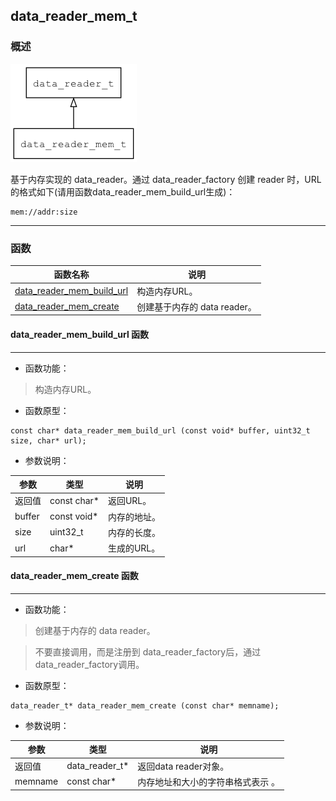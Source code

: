 ## data\_reader\_mem\_t
### 概述
![image](images/data_reader_mem_t_0.png)

基于内存实现的 data_reader。通过 data_reader_factory 创建 reader 时，URL的格式如下(请用函数data_reader_mem_build_url生成)：

```
mem://addr:size
```
----------------------------------
### 函数
<p id="data_reader_mem_t_methods">

| 函数名称 | 说明 | 
| -------- | ------------ | 
| <a href="#data_reader_mem_t_data_reader_mem_build_url">data\_reader\_mem\_build\_url</a> | 构造内存URL。 |
| <a href="#data_reader_mem_t_data_reader_mem_create">data\_reader\_mem\_create</a> | 创建基于内存的 data reader。 |
#### data\_reader\_mem\_build\_url 函数
-----------------------

* 函数功能：

> <p id="data_reader_mem_t_data_reader_mem_build_url">构造内存URL。

* 函数原型：

```
const char* data_reader_mem_build_url (const void* buffer, uint32_t size, char* url);
```

* 参数说明：

| 参数 | 类型 | 说明 |
| -------- | ----- | --------- |
| 返回值 | const char* | 返回URL。 |
| buffer | const void* | 内存的地址。 |
| size | uint32\_t | 内存的长度。 |
| url | char* | 生成的URL。 |
#### data\_reader\_mem\_create 函数
-----------------------

* 函数功能：

> <p id="data_reader_mem_t_data_reader_mem_create">创建基于内存的 data reader。

> 不要直接调用，而是注册到 data\_reader\_factory后，通过data\_reader\_factory调用。

* 函数原型：

```
data_reader_t* data_reader_mem_create (const char* memname);
```

* 参数说明：

| 参数 | 类型 | 说明 |
| -------- | ----- | --------- |
| 返回值 | data\_reader\_t* | 返回data reader对象。 |
| memname | const char* | 内存地址和大小的字符串格式表示 。 |
